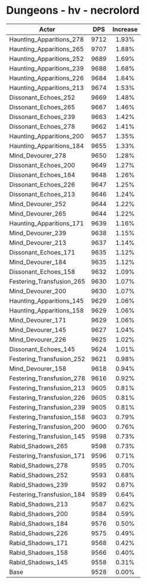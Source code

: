 # Dungeons - hv - necrolord
| Actor | DPS | Increase |
|---|:---:|:---:|
|Haunting_Apparitions_278|9712|1.93%|
|Haunting_Apparitions_265|9707|1.88%|
|Haunting_Apparitions_252|9689|1.69%|
|Haunting_Apparitions_239|9688|1.68%|
|Haunting_Apparitions_226|9684|1.64%|
|Haunting_Apparitions_213|9674|1.53%|
|Dissonant_Echoes_252|9669|1.48%|
|Dissonant_Echoes_265|9667|1.46%|
|Dissonant_Echoes_239|9663|1.42%|
|Dissonant_Echoes_278|9662|1.41%|
|Haunting_Apparitions_200|9657|1.35%|
|Haunting_Apparitions_184|9655|1.33%|
|Mind_Devourer_278|9650|1.28%|
|Dissonant_Echoes_200|9649|1.27%|
|Dissonant_Echoes_184|9648|1.26%|
|Dissonant_Echoes_226|9647|1.25%|
|Dissonant_Echoes_213|9646|1.24%|
|Mind_Devourer_252|9644|1.22%|
|Mind_Devourer_265|9644|1.22%|
|Haunting_Apparitions_171|9639|1.16%|
|Mind_Devourer_239|9638|1.15%|
|Mind_Devourer_213|9637|1.14%|
|Dissonant_Echoes_171|9635|1.12%|
|Mind_Devourer_184|9635|1.12%|
|Dissonant_Echoes_158|9632|1.09%|
|Festering_Transfusion_265|9630|1.07%|
|Mind_Devourer_200|9630|1.07%|
|Haunting_Apparitions_145|9629|1.06%|
|Haunting_Apparitions_158|9629|1.06%|
|Mind_Devourer_171|9629|1.06%|
|Mind_Devourer_145|9627|1.04%|
|Mind_Devourer_226|9625|1.02%|
|Dissonant_Echoes_145|9624|1.01%|
|Festering_Transfusion_252|9621|0.98%|
|Mind_Devourer_158|9618|0.94%|
|Festering_Transfusion_278|9616|0.92%|
|Festering_Transfusion_213|9605|0.81%|
|Festering_Transfusion_226|9605|0.81%|
|Festering_Transfusion_239|9605|0.81%|
|Festering_Transfusion_158|9603|0.79%|
|Festering_Transfusion_200|9600|0.76%|
|Festering_Transfusion_145|9598|0.73%|
|Rabid_Shadows_265|9598|0.73%|
|Festering_Transfusion_171|9596|0.71%|
|Rabid_Shadows_278|9595|0.70%|
|Rabid_Shadows_252|9593|0.68%|
|Rabid_Shadows_239|9592|0.67%|
|Festering_Transfusion_184|9589|0.64%|
|Rabid_Shadows_213|9587|0.62%|
|Rabid_Shadows_200|9584|0.59%|
|Rabid_Shadows_184|9576|0.50%|
|Rabid_Shadows_226|9575|0.49%|
|Rabid_Shadows_171|9568|0.42%|
|Rabid_Shadows_158|9566|0.40%|
|Rabid_Shadows_145|9558|0.31%|
|Base|9528|0.00%|
